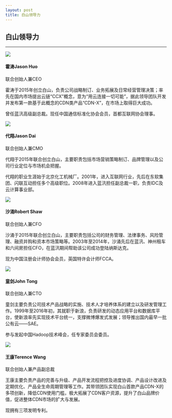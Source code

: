 ```yaml
---
layout: post
title: 白山领导力
---
```


<div class="management">
    <h2>白山领导力</h2>
    <hr>
</div>
<div class="list-management">
    <div class="management-box">
        <img class="management-img" src="{{ site.baseurl }}public/image/management/management-01.jpg">
        <h4 class="management-h4">霍涛Jason Huo</h4>
        <p class="management-position">联合创始人兼CEO</p>
        <p class="management-p">霍涛于2015年创立白山，负责公司战略制订、业务拓展及日常经营管理决策；率先在国内市场提出云链“CCX”概念，意为“用云连接一切可能”，据此领导团队开发并发布第一款基于此概念的CDN类产品“CDN-X”，在市场上取得巨大成功。</p>
        <p class="management-p">曾任蓝汛高级副总裁。现任中国通信标准化协会会员，首都互联网协会理事。</p>
    </div>
    <div class="management-box">
        <img class="management-img" src="{{ site.baseurl }}public/image/management/management-02.png">
        <h4 class="management-h4">代翔Jason Dai</h4>
        <p class="management-position">联合创始人兼CMO</p>
        <p class="management-p">代翔于2015年联合创立白山，主要职责包括市场营销策略制订、品牌管理以及公司行业定位与市场机会把握。</p>
        <p class="management-p">代翔的职业生涯始于北京化工机械厂。2001年，进入互联网行业，先后在东软集团、闪联互动担任多个高级职位。2008年进入蓝汛担任副总裁一职，负责IDC及云计算事业部。</p>
    </div>
    <div class="management-box">
        <img class="management-img" src="{{ site.baseurl }}public/image/management/management-03.png">
        <h4 class="management-h4">沙涌Robert Shaw</h4>
        <p class="management-position">联合创始人兼CFO</p>
        <p class="management-p">沙涌于2015年联合创立白山，主要职责包括公司的财务管理、法律事务、风险管理、融资并购和资本市场策略等。2003年至2014年，沙涌先后在蓝汛、神州租车和六间房担任CFO，在蓝汛期间帮助该公司成功登陆纳斯达克。</p>
        <p class="management-p">现为中国注册会计师协会会员，英国特许会计师FCCA。</p>
    </div>
    <div class="management-box">
        <img class="management-img" src="{{ site.baseurl }}public/image/management/management-04.jpg">
        <h4 class="management-h4">童剑John Tong</h4>
        <p class="management-position">联合创始人兼CTO</p>
        <p class="management-p">童剑主要负责公司技术产品战略的实施、技术人才培养体系的建立以及研发管理工作。1999年至2016年初，其就职于新浪，负责研发的动态应用平台和数据库平台，使新浪率先实现技术平台统一，支撑微博爆发式发展；领导推出国内最早一批公有云——SAE。</p>
        <p class="management-p">参与发起中国Hadoop技术峰会，任专家委员会委员。</p>
    </div>
    <div class="management-box">
        <img class="management-img" src="{{ site.baseurl }}public/image/management/management-05.png">
        <h4 class="management-h4">王康Terence Wang</h4>
        <p class="management-position">联合创始人兼产品副总裁</p>
        <p class="management-p">王康主要负责产品的完善与升级、产品开发流程把控及进度协调、产品设计改进及定期优化、产品全生命周期管理等工作。其带领团队实现白山首款产品CDN-X的多项创新，降低CDN使用门槛，极大拓展了CDN客户资源，提升了白山品牌价值，促进整体CDN市场的扩大与发展。</p>
        <p class="management-p">现拥有三项发明专利。</p>
    </div>
    <div class="clean"></div>
</div>

